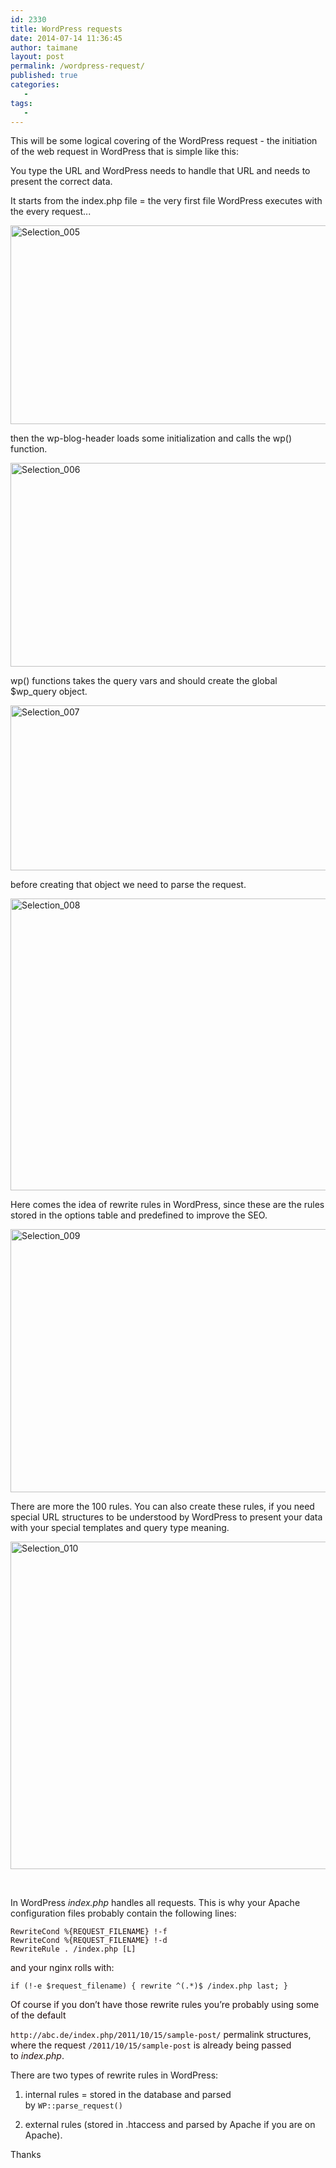 ```yaml
---
id: 2330
title: WordPress requests
date: 2014-07-14 11:36:45
author: taimane
layout: post
permalink: /wordpress-request/
published: true
categories:
   -
tags:
   -
---
```

This will be some logical covering of the WordPress request - the initiation of the web request in WordPress that is simple like this:

You type the URL and WordPress needs to handle that URL and needs to present the correct data.

It starts from the index.php file = the very first file WordPress executes with the every request...

<a href="https://programming-review.com/wp-content/uploads/2014/07/Selection_0051.png"><img class="alignnone size-full wp-image-2333" src="https://programming-review.com/wp-content/uploads/2014/07/Selection_0051.png" alt="Selection_005" width="693" height="318" /></a>

then the wp-blog-header loads some initialization and calls the wp() function.

<a href="https://programming-review.com/wp-content/uploads/2014/07/Selection_006.png"><img class="alignnone size-full wp-image-2334" src="https://programming-review.com/wp-content/uploads/2014/07/Selection_006.png" alt="Selection_006" width="610" height="326" /></a>

wp() functions takes the query vars and should create the global $wp_query object.

<a href="https://programming-review.com/wp-content/uploads/2014/07/Selection_007.png"><img class="alignnone size-full wp-image-2335" src="https://programming-review.com/wp-content/uploads/2014/07/Selection_007.png" alt="Selection_007" width="638" height="264" /></a>

before creating that object we need to parse the request.

<a href="https://programming-review.com/wp-content/uploads/2014/07/Selection_008.png"><img class="alignnone size-full wp-image-2336" src="https://programming-review.com/wp-content/uploads/2014/07/Selection_008.png" alt="Selection_008" width="789" height="467" /></a>

Here comes the idea of rewrite rules in WordPress, since these are the rules stored in the options table and predefined to improve the SEO.

<a href="https://programming-review.com/wp-content/uploads/2014/07/Selection_009.png"><img class="alignnone size-full wp-image-2337" src="https://programming-review.com/wp-content/uploads/2014/07/Selection_009.png" alt="Selection_009" width="703" height="421" /></a>

There are more the 100 rules. You can also create these rules, if you need special URL structures to be understood by WordPress to present your data with your special templates and query type meaning.

<a href="https://programming-review.com/wp-content/uploads/2014/07/Selection_010.png"><img class="alignnone size-full wp-image-2338" src="https://programming-review.com/wp-content/uploads/2014/07/Selection_010.png" alt="Selection_010" width="1067" height="524" /></a>

&nbsp;

In WordPress <em>index.php</em> handles all requests. This is why your Apache configuration files probably contain the following lines:
<p style="color: #1f0d0d;"><code>RewriteCond %{REQUEST_FILENAME} !-f
RewriteCond %{REQUEST_FILENAME} !-d
RewriteRule . /index.php [L]</code></p>
<p style="color: #1f0d0d;">and your nginx rolls with:</p>
<code>if (!-e $request_filename) { rewrite ^(.*)$ /index.php last; }  </code>
<p style="color: #1f0d0d;">Of course if you don’t have those rewrite rules you’re probably using some of the default</p>
<p style="color: #1f0d0d;"><code>http://abc.de/index.php/2011/10/15/sample-post/</code> permalink structures, where the request <code>/2011/10/15/sample-post</code> is already being passed to <em>index.php</em>.</p>
There are two types of rewrite rules in WordPress:

1. internal rules = stored in the database and parsed by <code>WP::parse_request()</code>

2. external rules (stored in .htaccess and parsed by Apache if you are on Apache).

Thanks  
